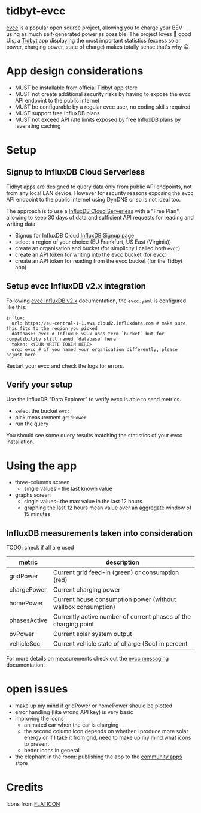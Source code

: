 # tidbyt-evcc
[evcc](https://evcc.io/en/) is a popular open source project, allowing you to charge your BEV using as much self-generated power as possible. The project loves 💚 good UIs, a [Tidbyt](https://tidbyt.com/products/tidbyt) app displaying the most important statistics (excess solar power, charging power, state of charge) makes totally sense that's why 😀.

# App design considerations

* MUST be installable from official Tidbyt app store
* MUST not create additional security risks by having to expose the evcc API endpoint to the public internet
* MUST be configurable by a regular evcc user, no coding skills required
* MUST support free InfluxDB plans
* MUST not exceed API rate limits exposed by free InfluxDB plans by leverating caching

# Setup

## Signup to InfluxDB Cloud Serverless

Tidbyt apps are designed to query data only from public API endpoints, not from any local LAN device. However for security reasons exposing the evcc API endpoint to the public internet using DynDNS or so is not ideal too.

The approach is to use a [InfluxDB Cloud Serverless](https://www.influxdata.com/influxdb-cloud-pricing/) with a "Free Plan", allowing to keep 30 days of data and sufficient API requests for reading and writing data.

* Signup for InfluxDB Cloud [InfluxDB Signup page](https://cloud2.influxdata.com/signup)
* select a region of your choice (EU Frankfurt, US East (Virginia))
* create an organisation and bucket (for simplicity I called both `evcc`) 
* create an API token for writing into the evcc bucket (for evcc)
* create an API token for reading from the evcc bucket (for the Tidbyt app) 

## Setup evcc InfluxDB v2.x integration

Following [evcc InfluxDB v2.x](https://docs.evcc.io/docs/reference/configuration/influx/#influxdb-v2x) documentation, the `evcc.yaml` is configured like this:

```
influx:
  url: https://eu-central-1-1.aws.cloud2.influxdata.com # make sure this fits to the region you picked
  database: evcc # InfluxDB v2.x uses term `bucket` but for compatibility still named `database` here
  token: <YOUR WRITE TOKEN HERE>
  org: evcc # if you named your organisation differently, please adjust here
```

Restart your evcc and check the logs for errors.

## Verify your setup

Use the InfluxDB "Data Explorer" to verify evcc is able to send metrics.

* select the bucket `evcc`
* pick measurement `gridPower` 
* run the query

You should see some query results matching the statistics of your evcc installation.

# Using the app

* three-columns screen
  * single values -  the last known value 
* graphs screen
  * single values-  the max value in the last 12 hours
  * graphing the last 12 hours mean value over an aggregate window of 15 minutes

## InfluxDB measurements taken into consideration

TODO: check if all are used

|metric|description|
| -------- | ------- |
|gridPower|Current grid feed-in (green) or consumption (red)|
|chargePower|Current charging power|
|homePower|Current house consumption power (without wallbox consumption)|
|phasesActive|Currently active number of current phases of the charging point|
|pvPower|Current solar system output|
|vehicleSoc|Current vehicle state of charge (Soc) in percent|

For more details on measurements check out the [evcc  messaging](https://github.com/evcc-io/docs/blob/main/docs/reference/configuration/messaging.md) documentation.

# open issues
* make up my mind if gridPower or homePower should be plotted
* error handling (like wrong API key) is very basic
* improving the icons
  * animated car when the car is charging  
  * the second column icon depends on whether I produce more solar energy or if I take it from grid, need to make up my mind what icons to present
  * better icons in general
 * the elephant in the room: publishing the app to the [community apps](https://tidbyt.dev/docs/publish/community-apps) store


# Credits

Icons from [FLATICON](https://www.flaticon.com/)